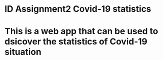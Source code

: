 # ID Assignment2 Covid-19 statistics
# This is a web app that can be used to dsicover the statistics of Covid-19 situation
# 